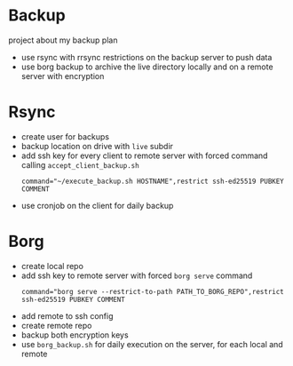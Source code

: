 # Backup
project about my backup plan

- use rsync with rrsync restrictions on the backup server to push data
- use borg backup to archive the live directory locally and on a remote server with encryption

# Rsync
- create user for backups
- backup location on drive with `live` subdir
- add ssh key for every client to remote server with forced command calling `accept_client_backup.sh`
  ```
  command="~/execute_backup.sh HOSTNAME",restrict ssh-ed25519 PUBKEY COMMENT
  ```
- use cronjob on the client for daily backup

# Borg
- create local repo
- add ssh key to remote server with forced `borg serve` command
  ```
  command="borg serve --restrict-to-path PATH_TO_BORG_REPO",restrict ssh-ed25519 PUBKEY COMMENT
  ```
- add remote to ssh config
- create remote repo
- backup both encryption keys
- use `borg_backup.sh` for daily execution on the server, for each local and remote
